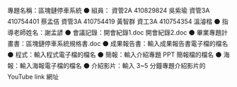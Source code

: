 專題名稱：區塊鏈停車系統
⚫ 組員：
資管2A 410829824 吳紫瑜
資管3A 410754401 蔡孟佶
資管3A 410754419 黃智群
資工3A 410754354 溫濬楷
⚫ 指導老師姓名：謝孟諺
⚫ 會議記錄：開會紀錄1.doc 開會紀錄2.doc
⚫ 畢業專題計畫書：區塊鏈停車系統規格書.doc
⚫ 成果報告書：輸入成果報告書電子檔的檔名
⚫ 程式：輸入程式電子檔的檔名
⚫ 簡報：輸入介紹專題 PPT 簡報檔的檔名
⚫ 海報：輸入海報電子檔的檔名
⚫ 介紹影片：輸入 3~5 分鐘專題介紹影片的 YouTube link 網址
